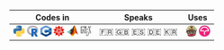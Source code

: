 <!--
**ClaireGuerin/ClaireGuerin** is a ✨ _special_ ✨ repository because its `README.md` (this file) appears on your GitHub profile.

Here are some ideas to get you started:

- 🔭 I’m currently working on ...
- 🌱 I’m currently learning ...
- 👯 I’m looking to collaborate on ...
- 🤔 I’m looking for help with ...
- 💬 Ask me about ...
- 📫 How to reach me: ...
- 😄 Pronouns: ...
- ⚡ Fun fact: ...
-->

| Codes in | Speaks | Uses |
|:--------:|:------:|:----:|
| <img src="logos/python.jpeg" width="20" height="20"> <img src="logos/r.jpeg" width="20" height="20"> <img src="logos/c++.png" width="20" height="20"> <img src="logos/mathematica.png" width="20" height="20"> <img src="logos/matlab.jpeg" width="20" height="20"> <img src="logos/latex.png" width="20" height="20"> | 🇫🇷 🇬🇧 🇪🇸 🇩🇪 🇰🇷 | <img src="logos/travis.png" width="20" height="20"> <img src="logos/codecov.jpeg" width="20" height="20"> |
